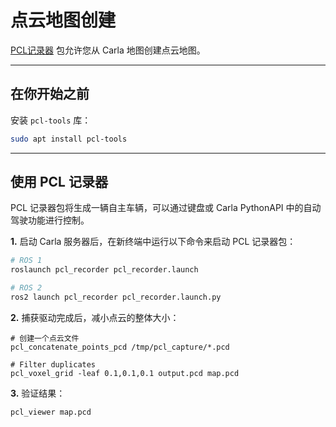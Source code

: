 # 点云地图创建

[PCL记录器](https://github.com/carla-simulator/ros-bridge/tree/master/pcl_recorder) 包允许您从 Carla 地图创建点云地图。

---

## 在你开始之前

安装 `pcl-tools` 库：

```sh
sudo apt install pcl-tools
```

---

## 使用 PCL 记录器

PCL 记录器包将生成一辆自主车辆，可以通过键盘或 Carla PythonAPI 中的自动驾驶功能进行控制。

__1.__ 启动 Carla 服务器后，在新终端中运行以下命令来启动 PCL 记录器包：

```sh
# ROS 1
roslaunch pcl_recorder pcl_recorder.launch

# ROS 2
ros2 launch pcl_recorder pcl_recorder.launch.py
```
__2.__ 捕获驱动完成后，减小点云的整体大小：

```
# 创建一个点云文件
pcl_concatenate_points_pcd /tmp/pcl_capture/*.pcd

# Filter duplicates
pcl_voxel_grid -leaf 0.1,0.1,0.1 output.pcd map.pcd
```

__3.__ 验证结果：

```sh
pcl_viewer map.pcd
```
